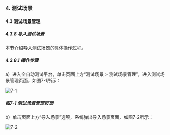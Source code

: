 ### 4. 测试场景

#### 4.3 测试场景管理 

##### 4.3.8 导入测试场景

本节介绍导入测试场景的具体操作过程。

##### 4.3.8.1 操作步骤

a）进入全自动测试平台，单击页面上方“测试场景 > 测试场景管理”，进入测试场景管理页面，如图7-1所示：

![7-1](https://www.feisuanyz.com/fstest/cscj/cscjmanage/15_1.png)

##### 图7-1 测试场景管理页面

b）单击页面上方“导入场景”选项，系统弹出导入场景页面，如图7-2所示：

![7-2](https://www.feisuanyz.com/fstest/cscj/cscjmanage/15_2.png)
